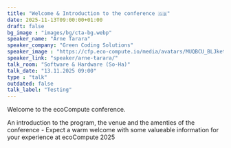 ```yaml
---
title: "Welcome & Introduction to the conference 🇬🇧"
date: 2025-11-13T09:00:00+01:00
draft: false
bg_image : "images/bg/cta-bg.webp"
speaker_name: "Arne Tarara"
speaker_company: "Green Coding Solutions"
speaker_image : "https://cfp.eco-compute.io/media/avatars/MUQBCU_BLJkety.jpg"
speaker_link: "speaker/arne-tarara/"
talk_room: "Software & Hardware (So-Ha)"
talk_date: "13.11.2025 09:00"
type : "talk"
outdated: false
talk_label: "Testing"
---
```


Welcome to the ecoCompute conference.

An introduction to the program, the venue and the amenties of the conference - Expect a warm welcome with some valueable information for your experience at ecoCompute 2025
